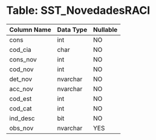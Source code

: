 # Table: SST_NovedadesRACI

| Column Name | Data Type | Nullable |
|-------------|-----------|----------|
| cons | int | NO |
| cod_cia | char | NO |
| cons_nov | int | NO |
| cod_nov | int | NO |
| det_nov | nvarchar | NO |
| acc_nov | nvarchar | NO |
| cod_est | int | NO |
| cod_cat | int | NO |
| ind_desc | bit | NO |
| obs_nov | nvarchar | YES |
